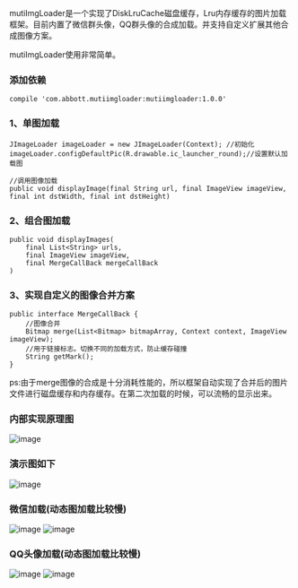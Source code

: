 mutiImgLoader是一个实现了DiskLruCache磁盘缓存，Lru内存缓存的图片加载框架。目前内置了微信群头像，QQ群头像的合成加载。并支持自定义扩展其他合成图像方案。

mutiImgLoader使用非常简单。


### 添加依赖

```
compile 'com.abbott.mutiimgloader:mutiimgloader:1.0.0'
```


### 1、单图加载


```
JImageLoader imageLoader = new JImageLoader(Context); //初始化
imageLoader.configDefaultPic(R.drawable.ic_launcher_round);//设置默认加载图

//调用图像加载
public void displayImage(final String url, final ImageView imageView, final int dstWidth, final int dstHeight)

```

### 2、组合图加载


```
public void displayImages(
    final List<String> urls,
    final ImageView imageView, 
    final MergeCallBack mergeCallBack
)

```
### 3、实现自定义的图像合并方案

```
public interface MergeCallBack {
    //图像合并
    Bitmap merge(List<Bitmap> bitmapArray, Context context, ImageView imageView);
    //用于链接标志。切换不同的加载方式，防止缓存碰撞
    String getMark();
}

```

ps:由于merge图像的合成是十分消耗性能的，所以框架自动实现了合并后的图片文件进行磁盘缓存和内存缓存。在第二次加载的时候，可以流畅的显示出来。

### 内部实现原理图

![image](./screenshot/2.png)

### 演示图如下

![image](./screenshot/1.png)

### 微信加载(动态图加载比较慢)
![image](./screenshot/3.png)
![image](./screenshot/3.gif)
### QQ头像加载(动态图加载比较慢)
![image](./screenshot/4.png)
![image](./screenshot/4.gif)
